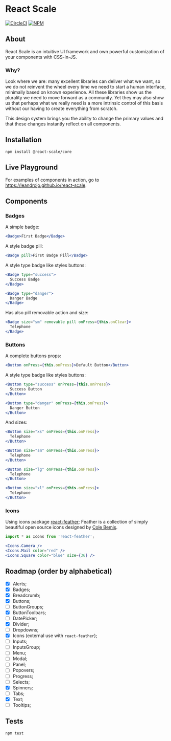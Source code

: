 # React Scale

[![CircleCI](https://circleci.com/gh/leandrojo/react-scale/tree/master.svg?style=shield)](https://circleci.com/gh/leandrojo/react-scale/tree/master)
[![NPM](https://img.shields.io/npm/v/@react-scale/core.svg)](https://www.npmjs.com/package/@react-scale/core)

## About

React Scale is an intuitive UI framework and own powerful customization of your components with CSS-in-JS.

### Why?

Look where we are: many excellent libraries can deliver what we want, so we do not reinvent the wheel every time we need to start a human interface, minimally based on known experience. All these libraries show us the plurality we need to move forward as a community. Yet they may also show us that perhaps what we really need is a more intrinsic control of this basis without our having to create everything from scratch.

This design system brings you the ability to change the primary values and that these changes instantly reflect on all components.

## Installation

`npm install @react-scale/core`

## Live Playground

For examples of components in action, go to https://leandrojo.github.io/react-scale.

## Components

### Badges

A simple badge:

```jsx
<Badge>First Badge</Badge>
```

A style badge pill:

```jsx
<Badge pill>First Badge Pill</Badge>
```

A style type badge like styles buttons:

```jsx
<Badge type="success">
  Success Badge
</Badge>

<Badge type="danger">
  Danger Badge
</Badge>
```

Has also pill removable action and size:

```jsx
<Badge size="sm" removable pill onPress={this.onClear}>
  Telephone
</Badge>
```

### Buttons

A complete buttons props:

```jsx
<Button onPress={this.onPress}>Default Button</Button>
```

A style type badge like styles buttons:

```jsx
<Button type="success" onPress={this.onPress}>
  Success Button
</Button>

<Button type="danger" onPress={this.onPress}>
  Danger Button
</Button>
```

And sizes:

```jsx
<Button size="xs" onPress={this.onPress}>
  Telephone
</Button>

<Button size="sm" onPress={this.onPress}>
  Telephone
</Button>

<Button size="lg" onPress={this.onPress}>
  Telephone
</Button>

<Button size="xl" onPress={this.onPress}>
  Telephone
</Button>
```

### Icons

Using icons package [react-feather](https://github.com/carmelopullara/react-feather); Feather is a collection of simply beautiful open source icons designed by [Cole Bemis](https://github.com/colebemis/).

```jsx
import * as Icons from 'react-feather';

<Icons.Camera />
<Icons.Mail color="red" />
<Icons.Square color="blue" size={36} />
```

## Roadmap (order by alphabetical)

- [x] Alerts;
- [x] Badges;
- [x] Breadcrumb;
- [x] Buttons;
- [ ] ButtonGroups;
- [x] ButtonToolbars;
- [ ] DatePicker;
- [x] Divider;
- [ ] Dropdowns;
- [x] Icons (external use with `react-feather`);
- [ ] Inputs;
- [ ] InputsGroup;
- [ ] Menu;
- [ ] Modal;
- [ ] Panel;
- [ ] Popovers;
- [ ] Progress;
- [ ] Selects;
- [x] Spinners;
- [ ] Tabs;
- [x] Text;
- [ ] Tooltips;

## Tests

`npm test`
